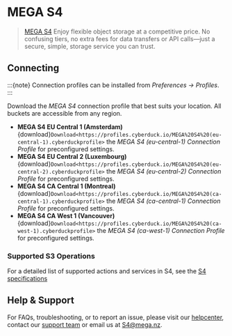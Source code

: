 MEGA S4
====

> [MEGA S4](https://mega.io/objectstorage) Enjoy flexible object storage at a competitive price. No confusing tiers, no extra fees for data transfers or API calls—just a secure, simple, storage service you can trust.


## Connecting

:::{note}
Connection profiles can be installed from *Preferences → Profiles*.
:::

Download the *MEGA S4* connection profile that best suits your location. All buckets are accessible from any region.

- **MEGA S4 EU Central 1 (Amsterdam)** {download}`Download<https://profiles.cyberduck.io/MEGA%20S4%20(eu-central-1).cyberduckprofile>` the *MEGA S4 (eu-central-1) Connection Profile* for preconfigured settings.
- **MEGA S4 EU Central 2 (Luxembourg)** {download}`Download<https://profiles.cyberduck.io/MEGA%20S4%20(eu-central-2).cyberduckprofile>` the *MEGA S4 (eu-central-2) Connection Profile* for preconfigured settings.
- **MEGA S4 CA Central 1 (Montreal)** {download}`Download<https://profiles.cyberduck.io/MEGA%20S4%20(ca-central-1).cyberduckprofile>` the *MEGA S4 (ca-central-1) Connection Profile* for preconfigured settings.
- **MEGA S4 CA West 1 (Vancouver)** {download}`Download<https://profiles.cyberduck.io/MEGA%20S4%20(ca-west-1).cyberduckprofile>` the *MEGA S4 (ca-west-1) Connection Profile* for preconfigured settings.

### Supported S3 Operations

For a detailed list of supported actions and services in S4, see the [S4 specifications](https://github.com/meganz/s4-specs)

## Help & Support

For FAQs, troubleshooting, or to report an issue, please visit our [helpcenter](https://help.mega.io/megas4), contact our [support team](https://mega.io/contact) or email us at [S4@mega.nz](mailto:S4@mega.nz).
